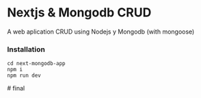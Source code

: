 # Nextjs & Mongodb CRUD

A web aplication CRUD using Nodejs y Mongodb (with mongoose)

### Installation

```
cd next-mongodb-app
npm i
npm run dev
```
#   f i n a l  
 